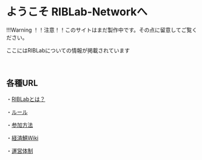 # ようこそ RIBLab-Networkへ

!!!Warning
    ！！注意！！このサイトはまだ製作中です。その点に留意してご覧ください。

ここにはRIBLabについての情報が掲載されています

</br>

## 各種URL

・[RIBLabとは？](./about)
</br>

・[ルール](./rules)
</br>

・[参加方法](./join)
</br>

・[経済鯖Wiki](./trade)
</br>

・[運営体制](./team)
